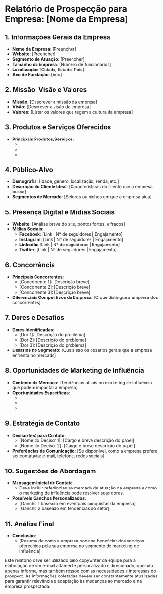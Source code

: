 # Relatório de Prospecção para Empresa: [Nome da Empresa]

## 1. Informações Gerais da Empresa
- **Nome da Empresa**: [Preencher]
- **Website**: [Preencher]
- **Segmento de Atuação**: [Preencher]
- **Tamanho da Empresa**: [Número de funcionários]
- **Localização**: [Cidade, Estado, País]
- **Ano de Fundação**: [Ano]

## 2. Missão, Visão e Valores
- **Missão**: [Descrever a missão da empresa]
- **Visão**: [Descrever a visão da empresa]
- **Valores**: [Listar os valores que regem a cultura da empresa]

## 3. Produtos e Serviços Oferecidos
- **Principais Produtos/Serviços**:
  - [Produto/Serviço 1]: [Descrição]
  - [Produto/Serviço 2]: [Descrição]
  - [Produto/Serviço 3]: [Descrição]

## 4. Público-Alvo
- **Demografia**: [Idade, gênero, localização, renda, etc.]
- **Descrição do Cliente Ideal**: [Características do cliente que a empresa busca]
- **Segmentos de Mercado**: [Setores ou nichos em que a empresa atua]

## 5. Presença Digital e Mídias Sociais
- **Website**: [Análise breve do site, pontos fortes, e fracos]
- **Mídias Sociais**:
  - **Facebook**: [Link | N° de seguidores | Engajamento]
  - **Instagram**: [Link | N° de seguidores | Engajamento]
  - **LinkedIn**: [Link | N° de seguidores | Engajamento]
  - **Twitter**: [Link | N° de seguidores | Engajamento]

## 6. Concorrência
- **Principais Concorrentes**:
  - [Concorrente 1]: [Descrição breve]
  - [Concorrente 2]: [Descrição breve]
  - [Concorrente 3]: [Descrição breve]
- **Diferenciais Competitivos da Empresa**: [O que distingue a empresa dos concorrentes]

## 7. Dores e Desafios
- **Dores Identificadas**:
  - [Dor 1]: [Descrição do problema]
  - [Dor 2]: [Descrição do problema]
  - [Dor 3]: [Descrição do problema]
- **Desafios no Segmento**: [Quais são os desafios gerais que a empresa enfrenta no mercado]

## 8. Oportunidades de Marketing de Influência
- **Contexto do Mercado**: [Tendências atuais no marketing de influência que podem impactar a empresa]
- **Oportunidades Específicas**: 
  - [Oportunidade 1]: [Descrição]
  - [Oportunidade 2]: [Descrição]
  - [Oportunidade 3]: [Descrição]

## 9. Estratégia de Contato
- **Decisor(es) para Contato**:
  - [Nome do Decisor 1]: [Cargo e breve descrição do papel]
  - [Nome do Decisor 2]: [Cargo e breve descrição do papel]
- **Preferências de Comunicação**: [Se disponível, como a empresa prefere ser contatada: e-mail, telefone, redes sociais]

## 10. Sugestões de Abordagem
- **Mensagem Inicial de Contato**: 
  - Deve incluir referências ao mercado de atuação da empresa e como o marketing de influência pode resolver suas dores.
- **Possíveis Ganchos Personalizados**: 
  - [Gancho 1 baseado em eventuais conquistas da empresa]
  - [Gancho 2 baseado em tendências do setor]

## 11. Análise Final
- **Conclusão**: 
  - [Resumo de como a empresa pode se beneficiar dos serviços oferecidos pela sua empresa no segmento de marketing de influência]
  
Este relatório deve ser utilizado pelo copywriter da equipe para a elaboração de um e-mail altamente personalizado e direcionado, que não apenas informe, mas também ressoe com as necessidades e interesses do prospect. As informações coletadas devem ser constantemente atualizadas para garantir relevância e adaptação às mudanças no mercado e na empresa prospectada.